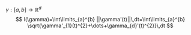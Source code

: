 $\gamma:[a, b]\to \mathbb{R}^{d}$
$$
l(\gamma)=\int\limits_{a}^{b} ||\gamma'(t)||\,dt=\int\limits_{a}^{b} \sqrt{\gamma'_{1}(t)^{2}+\dots+\gamma_{d}'(t)^{2}}\,dt
$$
